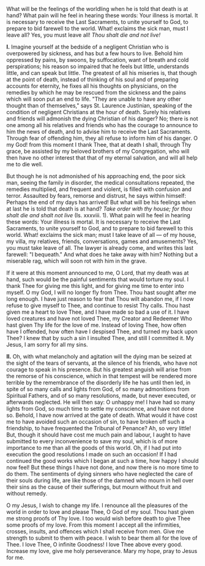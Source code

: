 
What will be the feelings of the worldling when he is told that death is at hand? What pain will he feel in hearing these words: Your illness is mortal. It is necessary to receive the Last Sacraments, to unite yourself to God, to prepare to bid farewell to the world. What! exclaims the sick man, must I leave all? Yes, you must leave all! *Thou shalt die and not live!*

**I\.** Imagine yourself at the bedside of a negligent Christian who is overpowered by sickness, and has but a few hours to live. Behold him oppressed by pains, by swoons, by suffocation, want of breath and cold perspirations; his reason so impaired that he feels but little, understands little, and can speak but little. The greatest of all his miseries is, that though at the point of death, instead of thinking of his soul and of preparing accounts for eternity, he fixes all his thoughts on physicians, on the remedies by which he may be rescued from the sickness and the pains which will soon put an end to life. \"They are unable to have any other thought than of themselves,\" says St. Laurence Justinian, speaking of the condition of negligent Christians at the hour of death. Surely his relatives and friends will admonish the dying Christian of his danger? No; there is not one among all his relatives and friends who has the courage to announce to him the news of death, and to advise him to receive the Last Sacraments. Through fear of offending him, they all refuse to inform him of his danger. O my God! from this moment I thank Thee, that at death I shall, through Thy grace, be assisted by my beloved brothers of my Congregation, who will then have no other interest that that of my eternal salvation, and will all help me to die well.

But though he is not admonished of his approaching end, the poor sick man, seeing the family in disorder, the medical consultations repeated, the remedies multiplied, and frequent and violent, is filled with confusion and terror. Assaulted by fears, remorse and distrust, he says within himself: Perhaps the end of my days has arrived! But what will be his feelings when at last he is told that death is at hand? *Take order with thy house; for thou shalt die and shalt not live* (Is. xxxviii. 1). What pain will he feel in hearing these words: Your illness is mortal. It is necessary to receive the Last Sacraments, to unite yourself to God, and to prepare to bid farewell to this world. What! exclaims the sick man; must I take leave of all — of my house, my villa, my relatives, friends, conversations, games and amusements? Yes, you must take leave of all. The lawyer is already come, and writes this last farewell: \"I bequeath.\" And what does he take away with him? Nothing but a miserable rag, which will soon rot with him in the grave.

If it were at this moment announced to me, O Lord, that my death was at hand, such would be the painful sentiments that would torture my soul. I thank Thee for giving me this light, and for giving me time to enter into myself. O my God, I will no longer fly from Thee. Thou hast sought after me long enough. I have just reason to fear that Thou wilt abandon me, if I now refuse to give myself to Thee, and continue to resist Thy calls. Thou hast given me a heart to love Thee, and I have made so bad a use of it. I have loved creatures and have not loved Thee, my Creator and Redeemer Who hast given Thy life for the love of me. Instead of loving Thee, how often have I offended, how often have I despised Thee, and turned my back upon Thee? I knew that by such a sin I insulted Thee, and still I committed it. My Jesus, I am sorry for all my sins.

**II\.** Oh, with what melancholy and agitation will the dying man be seized at the sight of the tears of servants, at the silence of his friends, who have not courage to speak in his presence. But his greatest anguish will arise from the remorse of his conscience, which in that tempest will be rendered more terrible by the remembrance of the disorderly life he has until then led, in spite of so many calls and lights from God, of so many admonitions from Spiritual Fathers, and of so many resolutions, made, but never executed, or afterwards neglected. He will then say: O unhappy me! I have had so many lights from God, so much time to settle my conscience, and have not done so. Behold, I have now arrived at the gate of death. What would it have cost me to have avoided such an occasion of sin, to have broken off such a friendship, to have frequented the Tribunal of Penance? Ah, so very little! But, though it should have cost me much pain and labour, I aught to have submitted to every inconvenience to save my soul, which is of more importance to me than all the goods of this world. Oh, if I had put into execution the good resolutions I made on such an occasion! If I had continued the good works which I began at such a time, how happy I should now feel! But these things I have not done, and now there is no more time to do them. The sentiments of dying sinners who have neglected the care of their souls during life, are like those of the damned who mourn in hell over their sins as the cause of their sufferings, but mourn without fruit and without remedy.

O my Jesus, I wish to change my life. I renounce all the pleasures of the world in order to love and please Thee, O God of my soul. Thou hast given me strong proofs of Thy love. I too would wish before death to give Thee some proofs of my love. From this moment I accept all the infirmities, crosses, insults, and offences which I shall receive from men. Give me strength to submit to them with peace. I wish to bear them all for the love of Thee. I love Thee, O infinite Goodness! I love Thee above every good. Increase my love, give me holy perseverance. Mary my hope, pray to Jesus for me.

